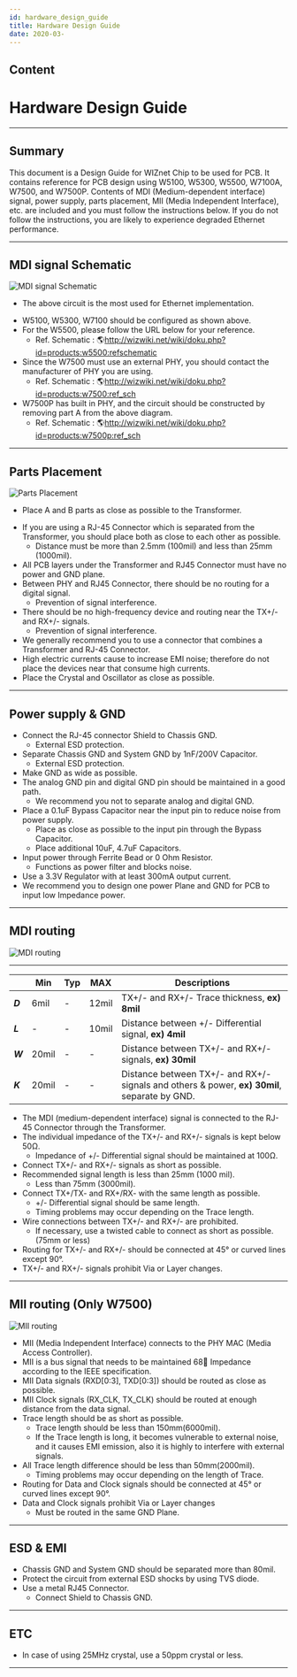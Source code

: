 ```yaml
---
id: hardware_design_guide
title: Hardware Design Guide
date: 2020-03-
---
```



## Content
# Hardware Design Guide

-----

## Summary

This document is a Design Guide for WIZnet Chip to be used for PCB. It
contains reference for PCB design using W5100, W5300, W5500, W7100A,
W7500, and W7500P. Contents of MDI (Medium-dependent interface) signal,
power supply, parts placement, MII (Media Independent Interface), etc.
are included and you must follow the instructions below. If you do not
follow the instructions, you are likely to experience degraded Ethernet
performance.

-----
## MDI signal Schematic

![MDI signal Schematic](/document_framework/img/design_guide/schematic.jpg)  
  * The above circuit is the most used for Ethernet implementation.

  - W5100, W5300, W7100 should be configured as shown above.
  - For the W5500, please follow the URL below for your reference.
      - Ref. Schematic :
        🌎<http://wizwiki.net/wiki/doku.php?id=products:w5500:refschematic>
  - Since the W7500 must use an external PHY, you should contact the
    manufacturer of PHY you are using.
      - Ref. Schematic :
        🌎<http://wizwiki.net/wiki/doku.php?id=products:w7500:ref_sch>
  - W7500P has built in PHY, and the circuit should be constructed by
    removing part A from the above diagram.
      - Ref. Schematic :
        🌎<http://wizwiki.net/wiki/doku.php?id=products:w7500p:ref_sch>

-----
## Parts Placement

![Parts Placement](/document_framework/img/design_guide/placement.jpg)  
  * Place A and B parts as close as possible to the Transformer.

  - If you are using a RJ-45 Connector which is separated from the
    Transformer, you should place both as close to each other as
    possible.
      - Distance must be more than 2.5mm (100mil) and less than 25mm
        (1000mil).
  - All PCB layers under the Transformer and RJ45 Connector must have no
    power and GND plane.
  - Between PHY and RJ45 Connector, there should be no routing for a
    digital signal.
      - Prevention of signal interference.
  - There should be no high-frequency device and routing near the TX+/-
    and RX+/- signals.
      - Prevention of signal interference.
  - We generally recommend you to use a connector that combines a
    Transformer and RJ-45 Connector.
  - High electric currents cause to increase EMI noise; therefore do not
    place the devices near that consume high currents.
  - Place the Crystal and Oscillator as close as possible.

-----
## Power supply & GND

  - Connect the RJ-45 connector Shield to Chassis GND.
      - External ESD protection.
  - Separate Chassis GND and System GND by 1nF/200V Capacitor.
      - External ESD protection.
  - Make GND as wide as possible.
  - The analog GND pin and digital GND pin should be maintained in a
    good path.
      - We recommend you not to separate analog and digital GND.
  - Place a 0.1uF Bypass Capacitor near the input pin to reduce noise
    from power supply.
      - Place as close as possible to the input pin through the Bypass
        Capacitor.
      - Place additional 10uF, 4.7uF Capacitors.
  - Input power through Ferrite Bead or 0 Ohm Resistor.
      - Functions as power filter and blocks noise.
  - Use a 3.3V Regulator with at least 300mA output current. 
  - We recommend you to design one power Plane and GND for PCB to input
    low Impedance power.

-----

## MDI routing

![MDI routing](/document_framework/img/design_guide/trace_2.jpg)  

-----

|         | **Min** | **Typ** | **MAX** | Descriptions                                                                                 |
| ------- | ------- | ------- | ------- | -------------------------------------------------------------------------------------------- |
| ***D*** | 6mil    | \-      | 12mil   | TX+/- and RX+/- Trace thickness, **ex) 8mil**                                                |
| ***L*** | \-      | \-      | 10mil   | Distance between +/- Differential signal, **ex) 4mil**                                       |
| ***W*** | 20mil   | \-      | \-      | Distance between TX+/- and RX+/- signals, **ex) 30mil**                                      |
| ***K*** | 20mil   | \-      | \-      | Distance between TX+/- and RX+/- signals and others & power, **ex) 30mil**, separate by GND. |

  - The MDI (medium-dependent interface) signal is connected to the
    RJ-45 Connector through the Transformer.
  - The individual impedance of the TX+/- and RX+/- signals is kept
    below 50Ω.
      - Impedance of +/- Differential signal should be maintained at
        100Ω.
  - Connect TX+/- and RX+/- signals as short as possible.
  - Recommended signal length is less than 25mm (1000 mil).
      - Less than 75mm (3000mil).
  - Connect TX+/TX- and RX+/RX- with the same length as possible.
      - \+/- Differential signal should be same length.
      - Timing problems may occur depending on the Trace length.
  - Wire connections between TX+/- and RX+/- are prohibited.
      - If necessary, use a twisted cable to connect as short as
        possible. (75mm or less)
  - Routing for TX+/- and RX+/- should be connected at 45° or curved
    lines except 90°.
  - TX+/- and RX+/- signals prohibit Via or Layer changes.

-----
## MII routing (Only W7500)

![MII routing](/document_framework/img/design_guide/mii.jpg)

  - MII (Media Independent Interface) connects to the PHY MAC (Media
    Access Controller).
  - MII is a bus signal that needs to be maintained 68 Impedance
    according to the IEEE specification.
  - MII Data signals (RXD\[0:3\], TXD\[0:3\]) should be routed as close
    as possible.
  - MII Clock signals (RX\_CLK, TX\_CLK) should be routed at enough
    distance from the data signal.
  - Trace length should be as short as possible.
      - Trace length should be less than 150mm(6000mil).
      - If the Trace length is long, it becomes vulnerable to external
        noise, and it causes EMI emission, also it is highly to
        interfere with external signals.
  - All Trace length difference should be less than 50mm(2000mil).
      - Timing problems may occur depending on the length of Trace.
  - Routing for Data and Clock signals should be connected at 45° or
    curved lines except 90°.
  - Data and Clock signals prohibit Via or Layer changes
      - Must be routed in the same GND Plane.

-----

## ESD & EMI

  - Chassis GND and System GND should be separated more than 80mil.
  - Protect the circuit from external ESD shocks by using TVS diode.
  - Use a metal RJ45 Connector.
      - Connect Shield to Chassis GND.

-----

## ETC

  - In case of using 25MHz crystal, use a 50ppm crystal or less.

-----
